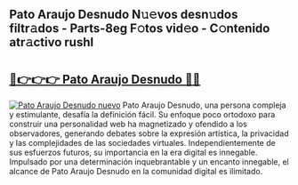 ## Pato Araujo Desnudo N𝚞𝚎vos desn𝚞dos filtr𝚊dos - Parts-8eg F𝚘tos vid𝚎o - C𝚘ntenido atr𝚊ctivo rushI

# <h2><a href="http://mb1104l.tromn.icu/?c=Pato+Araujo+Desnudo">🔗👉👉👉 Pato Araujo Desnudo 🔗🔗</a></h2>

[![Pato Araujo Desnudo nuevo](https://i.imgur.com/pEAQMta.gif)](http://mb1104l.tromn.icu/?c=Pato+Araujo+Desnudo)
Pato Araujo Desnudo, una persona compleja y estimulante, desafía la definición fácil. Su enfoque poco ortodoxo para construir una personalidad web ha magnetizado y ofendido a los observadores, generando debates sobre la expresión artística, la privacidad y las complejidades de las sociedades virtuales. Independientemente de sus esfuerzos futuros, su importancia en la era digital es innegable. Impulsado por una determinación inquebrantable y un encanto innegable, el alcance de Pato Araujo Desnudo en la comunidad digital es ilimitado.
